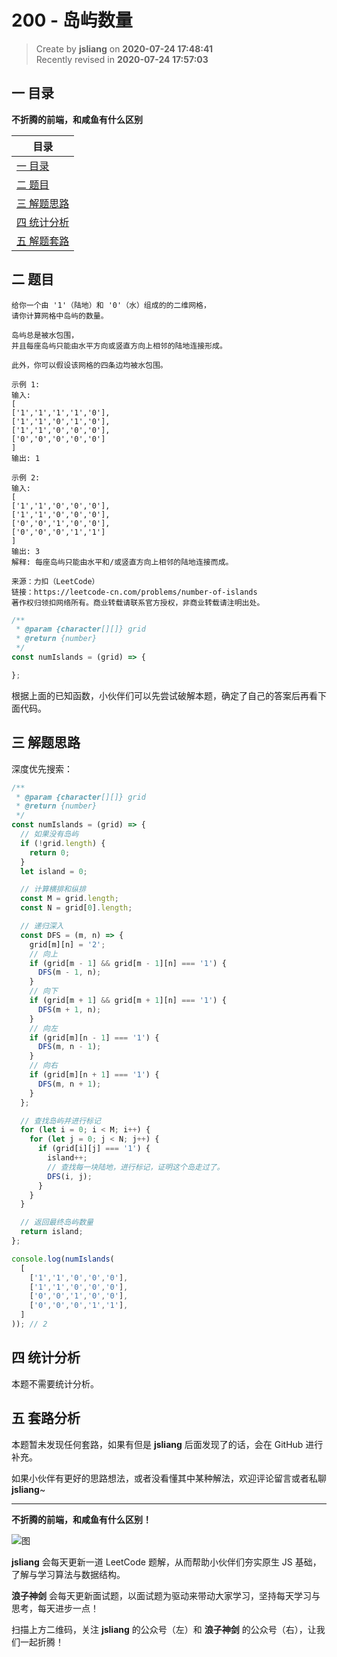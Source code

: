 200 - 岛屿数量
===

> Create by **jsliang** on **2020-07-24 17:48:41**  
> Recently revised in **2020-07-24 17:57:03**  

## 一 目录

**不折腾的前端，和咸鱼有什么区别**

| 目录 |
| --- |
| [一 目录](#chapter-one) |
| [二 题目](#chapter-two) |
| [三 解题思路](#chapter-three) |
| [四 统计分析](#chapter-four) |
| [五 解题套路](#chapter-five) |

## 二 题目



```
给你一个由 '1'（陆地）和 '0'（水）组成的的二维网格，
请你计算网格中岛屿的数量。

岛屿总是被水包围，
并且每座岛屿只能由水平方向或竖直方向上相邻的陆地连接形成。

此外，你可以假设该网格的四条边均被水包围。

示例 1:
输入:
[
['1','1','1','1','0'],
['1','1','0','1','0'],
['1','1','0','0','0'],
['0','0','0','0','0']
]
输出: 1

示例 2:
输入:
[
['1','1','0','0','0'],
['1','1','0','0','0'],
['0','0','1','0','0'],
['0','0','0','1','1']
]
输出: 3
解释: 每座岛屿只能由水平和/或竖直方向上相邻的陆地连接而成。

来源：力扣（LeetCode）
链接：https://leetcode-cn.com/problems/number-of-islands
著作权归领扣网络所有。商业转载请联系官方授权，非商业转载请注明出处。
```

```js
/**
 * @param {character[][]} grid
 * @return {number}
 */
const numIslands = (grid) => {

};
```

根据上面的已知函数，小伙伴们可以先尝试破解本题，确定了自己的答案后再看下面代码。

## 三 解题思路



深度优先搜索：

```js
/**
 * @param {character[][]} grid
 * @return {number}
 */
const numIslands = (grid) => {
  // 如果没有岛屿
  if (!grid.length) {
    return 0;
  }
  let island = 0;

  // 计算横排和纵排
  const M = grid.length;
  const N = grid[0].length;

  // 递归深入
  const DFS = (m, n) => {
    grid[m][n] = '2';
    // 向上
    if (grid[m - 1] && grid[m - 1][n] === '1') {
      DFS(m - 1, n);
    }
    // 向下
    if (grid[m + 1] && grid[m + 1][n] === '1') {
      DFS(m + 1, n);
    }
    // 向左
    if (grid[m][n - 1] === '1') {
      DFS(m, n - 1);
    }
    // 向右
    if (grid[m][n + 1] === '1') {
      DFS(m, n + 1);
    }
  };

  // 查找岛屿并进行标记
  for (let i = 0; i < M; i++) {
    for (let j = 0; j < N; j++) {
      if (grid[i][j] === '1') {
        island++;
        // 查找每一块陆地，进行标记，证明这个岛走过了。
        DFS(i, j);
      }
    }
  }

  // 返回最终岛屿数量
  return island;
};

console.log(numIslands(
  [
    ['1','1','0','0','0'],
    ['1','1','0','0','0'],
    ['0','0','1','0','0'],
    ['0','0','0','1','1'],
  ]
)); // 2
```

## 四 统计分析



本题不需要统计分析。

## 五 套路分析



本题暂未发现任何套路，如果有但是 **jsliang** 后面发现了的话，会在 GitHub 进行补充。

如果小伙伴有更好的思路想法，或者没看懂其中某种解法，欢迎评论留言或者私聊 **jsliang**~

---

**不折腾的前端，和咸鱼有什么区别！**

![图](https://github.com/LiangJunrong/document-library/blob/master/public-repertory/img/z-index-small.png?raw=true)

**jsliang** 会每天更新一道 LeetCode 题解，从而帮助小伙伴们夯实原生 JS 基础，了解与学习算法与数据结构。

**浪子神剑** 会每天更新面试题，以面试题为驱动来带动大家学习，坚持每天学习与思考，每天进步一点！

扫描上方二维码，关注 **jsliang** 的公众号（左）和 **浪子神剑** 的公众号（右），让我们一起折腾！

